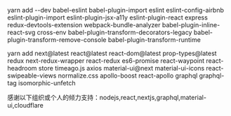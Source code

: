 yarn add --dev babel-eslint babel-plugin-import eslint eslint-config-airbnb eslint-plugin-import eslint-plugin-jsx-a11y eslint-plugin-react express redux-devtools-extension webpack-bundle-analyzer babel-plugin-inline-react-svg cross-env babel-plugin-transform-decorators-legacy babel-plugin-transform-remove-console babel-plugin-transform-runtime 

yarn add next@latest react@latest react-dom@latest prop-types@latest redux next-redux-wrapper react-redux es6-promise react-waypoint react-headroom store timeago.js axios material-ui@next material-ui-icons react-swipeable-views normalize.css apollo-boost react-apollo graphql graphql-tag isomorphic-unfetch


感谢以下组织或个人的倾力支持：nodejs,react,nextjs,graphql,material-ui,cloudflare
